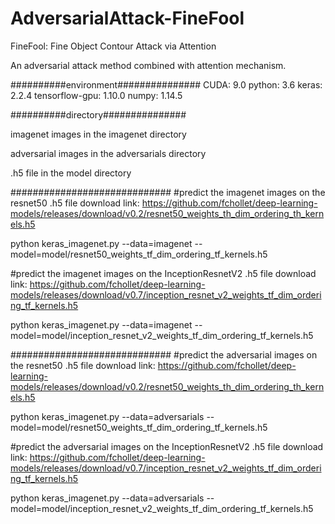 # AdversarialAttack-FineFool
FineFool: Fine Object Contour Attack via Attention

An adversarial attack method combined with attention mechanism.

##########environment###############
CUDA: 9.0
python: 3.6
keras: 2.2.4
tensorflow-gpu: 1.10.0
numpy: 1.14.5

##########directory###############

imagenet images in the imagenet directory

adversarial images in the adversarials directory

.h5 file  in the model directory

#############################
#predict the imagenet images on the resnet50
.h5 file download link:
    https://github.com/fchollet/deep-learning-models/releases/download/v0.2/resnet50_weights_th_dim_ordering_th_kernels.h5

python keras_imagenet.py --data=imagenet --model=model/resnet50_weights_tf_dim_ordering_tf_kernels.h5

#predict the imagenet images on the InceptionResnetV2
.h5 file download link:
    https://github.com/fchollet/deep-learning-models/releases/download/v0.7/inception_resnet_v2_weights_tf_dim_ordering_tf_kernels.h5

python keras_imagenet.py --data=imagenet --model=model/inception_resnet_v2_weights_tf_dim_ordering_tf_kernels.h5

#############################
#predict the adversarial images on the resnet50
.h5 file download link:
    https://github.com/fchollet/deep-learning-models/releases/download/v0.2/resnet50_weights_th_dim_ordering_th_kernels.h5

python keras_imagenet.py --data=adversarials --model=model/resnet50_weights_tf_dim_ordering_tf_kernels.h5

#predict the adversarial images on the InceptionResnetV2
.h5 file download link:
    https://github.com/fchollet/deep-learning-models/releases/download/v0.7/inception_resnet_v2_weights_tf_dim_ordering_tf_kernels.h5

python keras_imagenet.py --data=adversarials --model=model/inception_resnet_v2_weights_tf_dim_ordering_tf_kernels.h5
